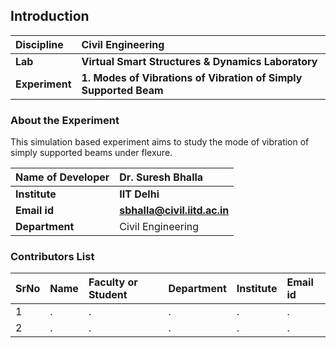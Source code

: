 ## Introduction


<b>Discipline | <b>Civil Engineering
:--|:--|
<b> Lab | <b> Virtual Smart Structures & Dynamics Laboratory
<b> Experiment|     <b> 1. Modes of Vibrations of Vibration of Simply Supported Beam 

### About the Experiment 

This simulation based experiment aims to study the mode of vibration of simply supported beams under flexure.

<b>Name of Developer | <b> Dr. Suresh Bhalla 
:--|:--|
<b> Institute | <b>  IIT Delhi
<b> Email id|     <b>  sbhalla@civil.iitd.ac.in 
<b> Department |  Civil Engineering

### Contributors List

SrNo | Name | Faculty or Student | Department| Institute | Email id
:--|:--|:--|:--|:--|:--|
1 | . | . | . | . | .
2 | . | . | . | . | .
